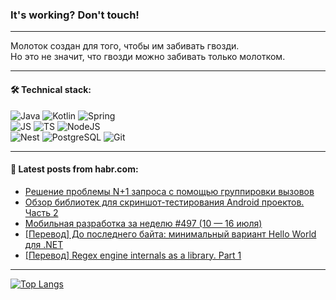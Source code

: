 ### It's working? Don't touch!

---
Молоток создан для того, чтобы им забивать гвозди. <br>
Но это не значит, что гвозди можно забивать только молотком.

---

#### 🛠️ Technical stack:

![Java](https://img.shields.io/badge/Java-informational?logo=Oracle&style=flat&logoColor=white&color=FF4500)
![Kotlin](https://img.shields.io/badge/Kotlin-informational?logo=Kotlin&style=flat&logoColor=white&color=774D97)
![Spring](https://img.shields.io/badge/SpringBoot-informational?logo=SpringBoot&style=flat&logoColor=white&color=6DB33F) <br>
![JS](https://img.shields.io/badge/JS-informational?logo=javaScript&style=flat&logoColor=black&color=F7Df1E)
![TS](https://img.shields.io/badge/TypeScript-informational?logo=typeScript&style=flat&logoColor=black&color=0667A8)
![NodeJS](https://img.shields.io/badge/NodeJS-informational?logo=node.js&style=flat&logoColor=white&color=70A760) <br>
![Nest](https://img.shields.io/badge/NestJS-informational?logo=NestJS&style=flat&logoColor=white&color=E0234E)
![PostgreSQL](https://img.shields.io/badge/PostgreSQL-informational?logo=PostgreSQL&style=flat&logoColor=white&color=DAA520)
![Git](https://img.shields.io/badge/Git-informational?logo=git&style=flat&logoColor=white&color=778899)

___

#### 💬 Latest posts from habr.com:

<!-- BLOG-POST-LIST:START -->
- [Решение проблемы N+1 запроса с помощью группировки вызовов](https://habr.com/ru/articles/748302/?utm_source=habrahabr&utm_medium=rss&utm_campaign=748302)
- [Обзор библиотек для скриншот-тестирования Android проектов. Часть 2](https://habr.com/ru/articles/748312/?utm_source=habrahabr&utm_medium=rss&utm_campaign=748312)
- [Мобильная разработка за неделю #497 &lpar;10 — 16 июля&rpar;](https://habr.com/ru/companies/productivity_inside/articles/748378/?utm_source=habrahabr&utm_medium=rss&utm_campaign=748378)
- [[Перевод] До последнего байта: минимальный вариант Hello World для .NET](https://habr.com/ru/articles/748372/?utm_source=habrahabr&utm_medium=rss&utm_campaign=748372)
- [[Перевод] Regex engine internals as a library. Part 1](https://habr.com/ru/articles/748362/?utm_source=habrahabr&utm_medium=rss&utm_campaign=748362)
<!-- BLOG-POST-LIST:END -->

---
[![Top Langs](https://github-readme-stats-git-master-advtsetting-gmailcom.vercel.app/api/top-langs/?username=zloylis&langs_count=10&hide_title=false&title_color=e6edf3&size_weight=0.5&count_weight=0.5&layout=compact&hide_border=true&theme=dracula)](https://github.com/zloylis)

<!-- ![GitHub stats](https://github-readme-stats-git-master-advtsetting-gmailcom.vercel.app/api?username=zloylis&show_icons=true&hide_border=true&theme=dracula&hide_title=true&include_all_commits=true&count_private=true&hide=contribs&hide_rank=true) -->
